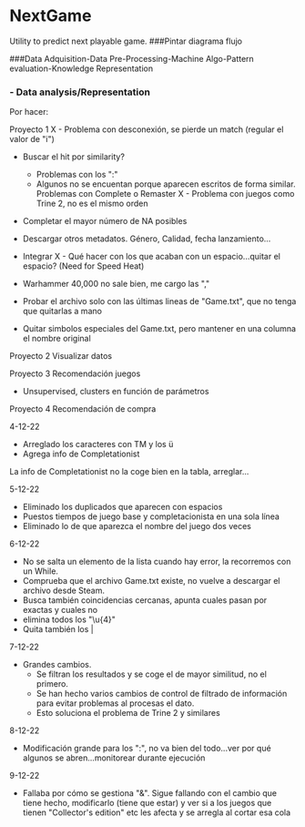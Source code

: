 # NextGame
Utility to predict next playable game.
###Pintar diagrama flujo


###Data Adquisition-Data Pre-Processing-Machine Algo-Pattern evaluation-Knowledge Representation
###                               - Data analysis/Representation


Por hacer:

Proyecto 1
X - Problema con desconexión, se pierde un match (regular el valor de "i")
- Buscar el hit por similarity?
    - Problemas con los ":"
    - Algunos no se encuentan porque aparecen escritos de forma similar. Problemas con Complete o Remaster
    X - Problema con juegos como Trine 2, no es el mismo orden

- Completar el mayor número de NA posibles
- Descargar otros metadatos. Género, Calidad, fecha lanzamiento...
- Integrar
X - Qué hacer con los que acaban con un espacio...quitar el espacio? (Need for Speed Heat)
- Warhammer 40,000 no sale bien, me cargo las ","
- Probar el archivo solo con las últimas lineas de "Game.txt", que no tenga que quitarlas a mano
- Quitar simbolos especiales del Game.txt, pero mantener en una columna el nombre original

Proyecto 2
Visualizar datos

Proyecto 3
Recomendación juegos
- Unsupervised, clusters en función de parámetros

Proyecto 4
Recomendación de compra



4-12-22

- Arreglado los caracteres con TM y los ü
- Agrega info de Completationist

La info de Completationist no la coge bien en la tabla, arreglar...

5-12-22

- Eliminado los duplicados que aparecen con espacios
- Puestos tiempos de juego base y completacionista en una sola línea
- Eliminado lo de que aparezca el nombre del juego dos veces

6-12-22

- No se salta un elemento de la lista cuando hay error, la recorremos con un While. 
- Comprueba que el archivo Game.txt existe, no vuelve a descargar el archivo desde Steam.
- Busca también coincidencias cercanas, apunta cuales pasan por exactas y cuales no
- elimina todos los "\u{4}" 
- Quita también los | 

7-12-22

- Grandes cambios.
  - Se filtran los resultados y se coge el de mayor similitud, no el primero.
  - Se han hecho varios cambios de control de filtrado de información para evitar problemas al procesas el dato.
  - Esto soluciona el problema de Trine 2 y similares

8-12-22

- Modificación grande para los ":", no va bien del todo...ver por qué algunos se abren...monitorear durante ejecución

9-12-22

- Fallaba por cómo se gestiona "&". Sigue fallando con el cambio que tiene hecho, modificarlo (tiene que estar) y ver si a los juegos que tienen "Collector's edition" etc les afecta y se arregla al cortar esa cola